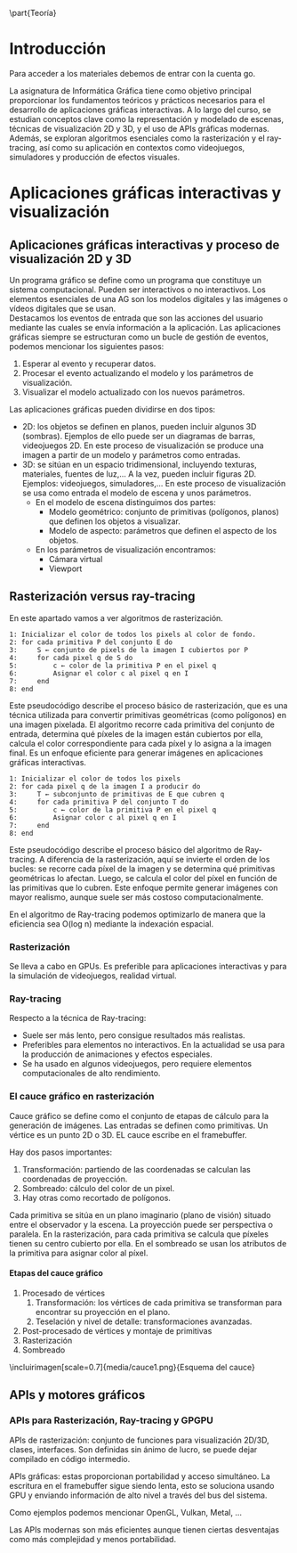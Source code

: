 \part{Teoría}

# Introducción 

Para acceder a los materiales debemos de entrar con la cuenta go. 

La asignatura de Informática Gráfica tiene como objetivo principal proporcionar los fundamentos teóricos y prácticos necesarios para el desarrollo de aplicaciones gráficas interactivas. A lo largo del curso, se estudian conceptos clave como la representación y modelado de escenas, técnicas de visualización 2D y 3D, y el uso de APIs gráficas modernas. Además, se exploran algoritmos esenciales como la rasterización y el ray-tracing, así como su aplicación en contextos como videojuegos, simuladores y producción de efectos visuales.  

# Aplicaciones gráficas interactivas y visualización

## Aplicaciones gráficas interactivas y proceso de visualización 2D y 3D

Un programa gráfico se define como un programa que constituye un sistema computacional. Pueden ser interactivos o no interactivos. Los elementos esenciales de una AG son los modelos digitales y las imágenes o vídeos digitales que se usan.  
Destacamos los eventos de entrada que son las acciones del usuario mediante las cuales se envía información a la aplicación. Las aplicaciones gráficas siempre se estructuran como un bucle de gestión de eventos, podemos mencionar los siguientes pasos:

1. Esperar al evento y recuperar datos.  
2. Procesar el evento actualizando el modelo y los parámetros de visualización.  
3. Visualizar el modelo actualizado con los nuevos parámetros.

Las aplicaciones gráficas pueden dividirse en dos tipos:

- 2D: los objetos se definen en planos, pueden incluir algunos 3D (sombras). Ejemplos de ello puede ser un diagramas de barras, videojuegos 2D. En este proceso de visualización se produce una imagen a partir de un modelo y parámetros como entradas.  
- 3D: se sitúan en un espacio tridimensional, incluyendo texturas, materiales, fuentes de luz,... A la vez, pueden incluir figuras 2D. Ejemplos: videojuegos, simuladores,... En este proceso de visualización se usa como entrada el modelo de escena y unos parámetros.   
  - En el modelo de escena distinguimos dos partes:  
    - Modelo geométrico: conjunto de primitivas (polígonos, planos) que definen los objetos a visualizar.  
    - Modelo de aspecto: parámetros que definen el aspecto de los objetos.  
  - En los parámetros de visualización encontramos:  
    - Cámara virtual  
    - Viewport

## Rasterización versus ray-tracing

En este apartado vamos a ver algoritmos de rasterización.

<!-- \[AÑADIR CÓDIGO PÁGINA 43\] -->

```plaintext
1: Inicializar el color de todos los pixels al color de fondo.
2: for cada primitiva P del conjunto E do
3:     S ← conjunto de pixels de la imagen I cubiertos por P
4:     for cada pixel q de S do
5:         c ← color de la primitiva P en el pixel q
6:         Asignar el color c al pixel q en I
7:     end
8: end
```

Este pseudocódigo describe el proceso básico de rasterización, que es una técnica utilizada para convertir primitivas geométricas (como polígonos) en una imagen pixelada. El algoritmo recorre cada primitiva del conjunto de entrada, determina qué píxeles de la imagen están cubiertos por ella, calcula el color correspondiente para cada píxel y lo asigna a la imagen final. Es un enfoque eficiente para generar imágenes en aplicaciones gráficas interactivas.

<!-- \[AÑADIR CÓDIGO PÁGINA 45\] -->

```plaintext
1: Inicializar el color de todos los pixels
2: for cada pixel q de la imagen I a producir do
3:     T ← subconjunto de primitivas de E que cubren q
4:     for cada primitiva P del conjunto T do
5:         c ← color de la primitiva P en el pixel q
6:         Asignar color c al pixel q en I
7:     end
8: end
```

Este pseudocódigo describe el proceso básico del algoritmo de Ray-tracing. A diferencia de la rasterización, aquí se invierte el orden de los bucles: se recorre cada píxel de la imagen y se determina qué primitivas geométricas lo afectan. Luego, se calcula el color del píxel en función de las primitivas que lo cubren. Este enfoque permite generar imágenes con mayor realismo, aunque suele ser más costoso computacionalmente.



En el algoritmo de Ray-tracing podemos optimizarlo de manera que la eficiencia sea O(log n) mediante la indexación espacial.

### Rasterización

Se lleva a cabo en GPUs. Es preferible para aplicaciones interactivas y para la simulación de videojuegos, realidad virtual. 

### Ray-tracing

Respecto a la técnica de Ray-tracing:

- Suele ser más lento, pero consigue resultados más realistas.  
- Preferibles para elementos no interactivos. En la actualidad se usa para la producción de animaciones y efectos especiales.  
- Se ha usado en algunos videojuegos, pero requiere elementos computacionales de alto rendimiento.

### El cauce gráfico en rasterización 

Cauce gráfico se define como el conjunto de etapas de cálculo para la generación de imágenes. Las entradas se definen como primitivas. Un vértice es un punto 2D o 3D. EL cauce escribe en el framebuffer. 

Hay dos pasos importantes:

1. Transformación: partiendo de las coordenadas se calculan las coordenadas de proyección.  
2. Sombreado: cálculo del color de un pixel.  
3. Hay otras como recortado de polígonos.

Cada primitiva se sitúa en un plano imaginario (plano de visión) situado entre el observador y la escena. La proyección puede ser perspectiva o paralela. En la rasterización, para cada primitiva se calcula que píxeles tienen su centro cubierto por ella. En el sombreado se usan los atributos de la primitiva para asignar color al píxel.

#### Etapas del cauce gráfico

1. Procesado de vértices  
   1. Transformación: los vértices de cada primitiva se transforman para encontrar su proyección en el plano.  
   2. Teselación y nivel de detalle: transformaciones avanzadas.  
2. Post-procesado de vértices y montaje de primitivas  
3. Rasterización   
4. Sombreado

<!-- <img src="media/cauce1.png" width="0.7\textwidth" /> -->


\incluirimagen[scale=0.7]{media/cauce1.png}{Esquema del cauce}



## APIs y motores gráficos

### APIs para Rasterización, Ray-tracing y GPGPU

APIs de rasterización: conjunto de funciones para visualización 2D/3D, clases, interfaces. Son definidas sin ánimo de lucro, se puede dejar compilado en código intermedio.

APIs gráficas: estas proporcionan portabilidad y acceso simultáneo. La escritura en el framebuffer sigue siendo lenta, esto se soluciona usando GPU y enviando información de alto nivel a través del bus del sistema.

Como ejemplos podemos mencionar OpenGL, Vulkan, Metal, ...

Las APIs modernas son más eficientes aunque tienen ciertas desventajas como más complejidad y menos portabilidad.

